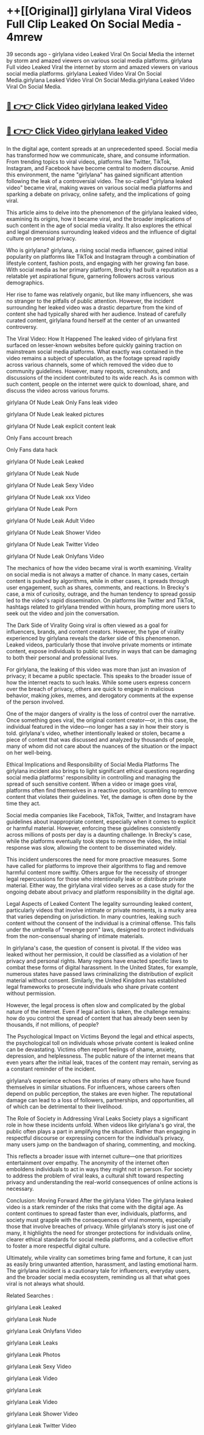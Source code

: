 # ++[[Original]] girlylana Viral Videos Full Clip Leaked On Social Media - 4mrew<br>

39 seconds ago - girlylana video Leaked Viral On Social Media the internet by storm and amazed viewers on various social media platforms.
girlylana Full video Leaked Viral the internet by storm and amazed viewers on various social media platforms. girlylana Leaked Video Viral On Social Media.girlylana Leaked Video Viral On Social Media.girlylana Leaked Video Viral On Social Media.<br>


## [🔴 👉👉 Click Video girlylana leaked Video ](https://onlyclips.site?title=girlylana&ref=git)

## [🔴 👉👉 Click Video girlylana leaked Video ](https://onlyclips.site?title=girlylana&ref=git)

In the digital age, content spreads at an unprecedented speed. Social media has transformed how we communicate, share, and consume information. From trending topics to viral videos, platforms like Twitter, TikTok, Instagram, and Facebook have become central to modern discourse. Amid this environment, the name "girlylana" has gained significant attention following the leak of a controversial video. The so-called "girlylana leaked video" became viral, making waves on various social media platforms and sparking a debate on privacy, online safety, and the implications of going viral.

This article aims to delve into the phenomenon of the girlylana leaked video, examining its origins, how it became viral, and the broader implications of such content in the age of social media virality. It also explores the ethical and legal dimensions surrounding leaked videos and the influence of digital culture on personal privacy.

Who is girlylana?
girlylana, a rising social media influencer, gained initial popularity on platforms like TikTok and Instagram through a combination of lifestyle content, fashion posts, and engaging with her growing fan base. With social media as her primary platform, Brecky had built a reputation as a relatable yet aspirational figure, garnering followers across various demographics.

Her rise to fame was relatively organic, but like many influencers, she was no stranger to the pitfalls of public attention. However, the incident surrounding her leaked video was a drastic departure from the kind of content she had typically shared with her audience. Instead of carefully curated content, girlylana found herself at the center of an unwanted controversy.

The Viral Video: How It Happened
The leaked video of girlylana first surfaced on lesser-known websites before quickly gaining traction on mainstream social media platforms. What exactly was contained in the video remains a subject of speculation, as the footage spread rapidly across various channels, some of which removed the video due to community guidelines. However, many reposts, screenshots, and discussions of the incident contributed to its wide reach. As is common with such content, people on the internet were quick to download, share, and discuss the video across various forums.

girlylana Of Nude Leak Only Fans leak video

girlylana Of Nude Leak leaked pictures

girlylana Of Nude Leak explicit content leak

Only Fans account breach

Only Fans data hack

girlylana Of Nude Leak Leaked

girlylana Of Nude Leak Nude

girlylana Of Nude Leak Sexy Video

girlylana Of Nude Leak xxx Video

girlylana Of Nude Leak Porn

girlylana Of Nude Leak Adult Video

girlylana Of Nude Leak Shower Video

girlylana Of Nude Leak Twitter Video

girlylana Of Nude Leak Onlyfans Video

The mechanics of how the video became viral is worth examining. Virality on social media is not always a matter of chance. In many cases, certain content is pushed by algorithms, while in other cases, it spreads through user engagement, such as shares, comments, and reactions. In Brecky's case, a mix of curiosity, outrage, and the human tendency to spread gossip led to the video's rapid dissemination. On platforms like Twitter and TikTok, hashtags related to girlylana trended within hours, prompting more users to seek out the video and join the conversation.

The Dark Side of Virality
Going viral is often viewed as a goal for influencers, brands, and content creators. However, the type of virality experienced by girlylana reveals the darker side of this phenomenon. Leaked videos, particularly those that involve private moments or intimate content, expose individuals to public scrutiny in ways that can be damaging to both their personal and professional lives.

For girlylana, the leaking of this video was more than just an invasion of privacy; it became a public spectacle. This speaks to the broader issue of how the internet reacts to such leaks. While some users express concern over the breach of privacy, others are quick to engage in malicious behavior, making jokes, memes, and derogatory comments at the expense of the person involved.

One of the major dangers of virality is the loss of control over the narrative. Once something goes viral, the original content creator—or, in this case, the individual featured in the video—no longer has a say in how their story is told. girlylana's video, whether intentionally leaked or stolen, became a piece of content that was discussed and analyzed by thousands of people, many of whom did not care about the nuances of the situation or the impact on her well-being.

Ethical Implications and Responsibility of Social Media Platforms
The girlylana incident also brings to light significant ethical questions regarding social media platforms' responsibility in controlling and managing the spread of such sensitive content. When a video or image goes viral, platforms often find themselves in a reactive position, scrambling to remove content that violates their guidelines. Yet, the damage is often done by the time they act.

Social media companies like Facebook, TikTok, Twitter, and Instagram have guidelines about inappropriate content, especially when it comes to explicit or harmful material. However, enforcing these guidelines consistently across millions of posts per day is a daunting challenge. In Brecky's case, while the platforms eventually took steps to remove the video, the initial response was slow, allowing the content to be disseminated widely.

This incident underscores the need for more proactive measures. Some have called for platforms to improve their algorithms to flag and remove harmful content more swiftly. Others argue for the necessity of stronger legal repercussions for those who intentionally leak or distribute private material. Either way, the girlylana viral video serves as a case study for the ongoing debate about privacy and platform responsibility in the digital age.

Legal Aspects of Leaked Content
The legality surrounding leaked content, particularly videos that involve intimate or private moments, is a murky area that varies depending on jurisdiction. In many countries, leaking such content without the consent of the individual is a criminal offense. This falls under the umbrella of "revenge porn" laws, designed to protect individuals from the non-consensual sharing of intimate materials.

In girlylana's case, the question of consent is pivotal. If the video was leaked without her permission, it could be classified as a violation of her privacy and personal rights. Many regions have enacted specific laws to combat these forms of digital harassment. In the United States, for example, numerous states have passed laws criminalizing the distribution of explicit material without consent. Similarly, the United Kingdom has established legal frameworks to prosecute individuals who share private content without permission.

However, the legal process is often slow and complicated by the global nature of the internet. Even if legal action is taken, the challenge remains: how do you control the spread of content that has already been seen by thousands, if not millions, of people?

The Psychological Impact on Victims
Beyond the legal and ethical aspects, the psychological toll on individuals whose private content is leaked online can be devastating. Victims often report feelings of shame, anxiety, depression, and helplessness. The public nature of the internet means that even years after the initial leak, traces of the content may remain, serving as a constant reminder of the incident.

girlylana’s experience echoes the stories of many others who have found themselves in similar situations. For influencers, whose careers often depend on public perception, the stakes are even higher. The reputational damage can lead to a loss of followers, partnerships, and opportunities, all of which can be detrimental to their livelihood.

The Role of Society in Addressing Viral Leaks
Society plays a significant role in how these incidents unfold. When videos like girlylana's go viral, the public often plays a part in amplifying the situation. Rather than engaging in respectful discourse or expressing concern for the individual’s privacy, many users jump on the bandwagon of sharing, commenting, and mocking.

This reflects a broader issue with internet culture—one that prioritizes entertainment over empathy. The anonymity of the internet often emboldens individuals to act in ways they might not in person. For society to address the problem of viral leaks, a cultural shift toward respecting privacy and understanding the real-world consequences of online actions is necessary.

Conclusion: Moving Forward After the girlylana Video
The girlylana leaked video is a stark reminder of the risks that come with the digital age. As content continues to spread faster than ever, individuals, platforms, and society must grapple with the consequences of viral moments, especially those that involve breaches of privacy. While girlylana’s story is just one of many, it highlights the need for stronger protections for individuals online, clearer ethical standards for social media platforms, and a collective effort to foster a more respectful digital culture.

Ultimately, while virality can sometimes bring fame and fortune, it can just as easily bring unwanted attention, harassment, and lasting emotional harm. The girlylana incident is a cautionary tale for influencers, everyday users, and the broader social media ecosystem, reminding us all that what goes viral is not always what should.

Related Searches :

girlylana Leak Leaked

girlylana Leak Nude

girlylana Leak Onlyfans Video

girlylana Leak Leaks

girlylana Leak Photos

girlylana Leak Sexy Video

girlylana Leak Video

girlylana Leak

girlylana Leak Video

girlylana Leak Shower Video

girlylana Leak Twitter Video

